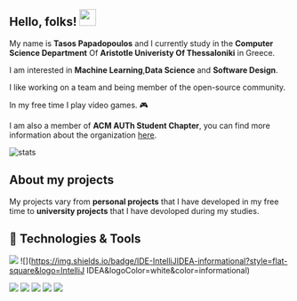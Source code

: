 ## Hello, folks! <img src="https://raw.githubusercontent.com/MartinHeinz/MartinHeinz/master/wave.gif" width="30px">

My name is **Tasos Papadopoulos** and I currently study in the **Computer Science Department** Of **Aristotle Univeristy Of Thessaloniki** in Greece.

I am interested in **Machine Learning**,**Data Science** and **Software Design**.

I like working on a team and being member of the open-source community.

In my free time I play video games. 🎮  

I am also a member of **ACM AUTh Student Chapter**, you can find more information about the organization [here](http://acm.web.auth.gr/).

![stats](https://github-readme-stats.vercel.app/api?username=TasosOperatingInBinary&count_private=true&show_icons=true&include_all_commits=true)

## About my projects

My projects vary from **personal projects** that I have developed in my free time to **university projects** that I have devoloped during my studies.

## 🔧 Technologies & Tools
![](https://img.shields.io/badge/OS-Widndows-informational?style=flat-square&logo=Windows&logoColor=white&color=informational)
![](https://img.shields.io/badge/IDE-IntelliJIDEA-informational?style=flat-square&logo=IntelliJ IDEA&logoColor=white&color=informational) 






![](https://img.shields.io/badge/IDE-Intellij_IDEA-informational?style=flat-square&logo=IntelliJ_IDEA&logoColor=white&color=informational) ![](https://img.shields.io/badge/Editor-Visual_Studio_Code-informational?style=flat-square&logo=Visual_Studio_Code&logoColor=white&color=blue) ![](https://img.shields.io/badge/Code-C++-informational?style=flat-square&logo=C++&logoColor=white&color=informational) ![](https://img.shields.io/badge/Code-Python-informational?style=flat-square&logo=Python&logoColor=white&color=informational) ![](https://img.shields.io/badge/VSC-Git-informational?style=flat-square&logo=Git&logoColor=white&color=informational)
